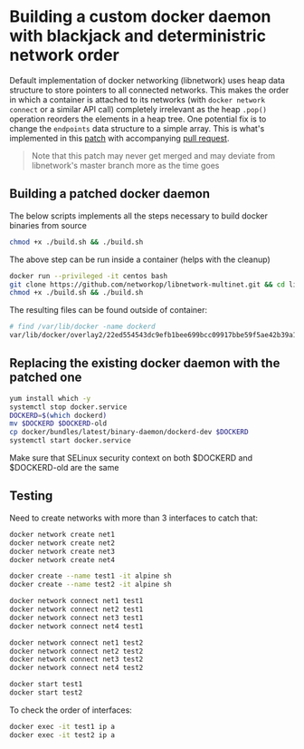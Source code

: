 # Building a custom docker daemon with blackjack and deterministric network order

Default implementation of docker networking (libnetwork) uses heap
data structure to store pointers to all connected networks. This makes
the order in which a container is attached to its networks 
(with `docker network connect` or a similar API call)
completely irrelevant as the heap `.pop()` operation reorders the 
elements in a heap tree. One potential fix is to change the `endpoints`
data structure to a simple array. This is what's implemented in
this [patch](https://github.com/docker/libnetwork/issues/2093) with
accompanying [pull request](https://github.com/docker/libnetwork/issues/2093).

> Note that this patch may never get merged and may
  deviate from libnetwork's master branch more as the time goes

## Building a patched docker daemon

The below scripts implements all the steps necessary to
build docker binaries from source

```bash
chmod +x ./build.sh && ./build.sh
```

The above step can be run inside a container (helps with the cleanup)

```bash
docker run --privileged -it centos bash
git clone https://github.com/networkop/libnetwork-multinet.git && cd libnetwork-multinet
chmod +x ./build.sh && ./build.sh
```

The resulting files can be found outside of container:

```bash
# find /var/lib/docker -name dockerd
var/lib/docker/overlay2/22ed554543dc9efb1bee699bcc09917bbe59f5ae42b39a1c71a5b94f4f67dbf5/diff/docker/bundles/binary-daemon/dockerd /usr/bin/dockerd
```

## Replacing the existing docker daemon with the patched one

```bash
yum install which -y
systemctl stop docker.service
DOCKERD=$(which dockerd)
mv $DOCKERD $DOCKERD-old
cp docker/bundles/latest/binary-daemon/dockerd-dev $DOCKERD
systemctl start docker.service
```

Make sure that SELinux security context on both $DOCKERD and $DOCKERD-old are the same 

## Testing

Need to create networks with more than 3 interfaces to
catch that:

```bash
docker network create net1
docker network create net2
docker network create net3
docker network create net4

docker create --name test1 -it alpine sh
docker create --name test2 -it alpine sh

docker network connect net1 test1
docker network connect net2 test1
docker network connect net3 test1
docker network connect net4 test1

docker network connect net1 test2
docker network connect net2 test2
docker network connect net3 test2
docker network connect net4 test2

docker start test1
docker start test2
```

To check the order of interfaces:

```bash
docker exec -it test1 ip a
docker exec -it test2 ip a
```


